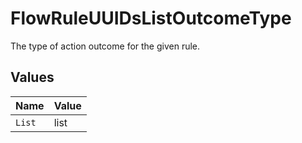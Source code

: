 # FlowRuleUUIDsListOutcomeType

The type of action outcome for the given rule.


## Values

| Name   | Value  |
| ------ | ------ |
| `List` | list   |